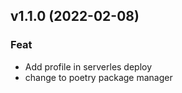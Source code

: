 ## v1.1.0 (2022-02-08)

### Feat

- Add profile in serverles deploy
- change to poetry package manager
